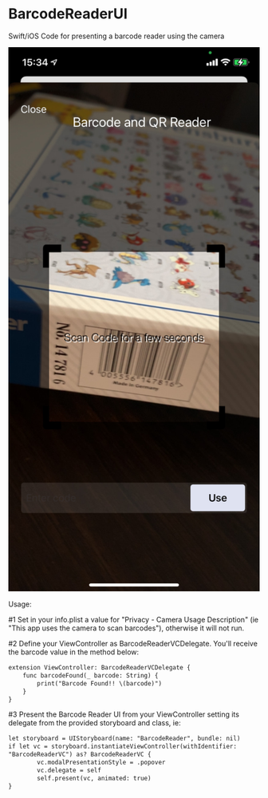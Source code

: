 # BarcodeReaderUI
Swift/iOS Code for presenting a barcode reader using the camera

<img width="964" alt="BarcodeReader UI as popover" src="https://github.com/fortesdev/BarcodeReaderUI/blob/main/barcodeReaderScreen.jpeg">

Usage:

#1 
Set in your info.plist a value for "Privacy - Camera Usage Description" (ie "This app uses the camera to scan barcodes"), otherwise it will not run.

#2 
Define your ViewController as BarcodeReaderVCDelegate. You'll receive the barcode value in the method below:

    extension ViewController: BarcodeReaderVCDelegate {
        func barcodeFound(_ barcode: String) {
            print("Barcode Found!! \(barcode)")
        }    
    }

#3 
Present the Barcode Reader UI from your ViewController setting its delegate from the provided storyboard and class, ie:

    let storyboard = UIStoryboard(name: "BarcodeReader", bundle: nil)
    if let vc = storyboard.instantiateViewController(withIdentifier: "BarcodeReaderVC") as? BarcodeReaderVC {
            vc.modalPresentationStyle = .popover
            vc.delegate = self
            self.present(vc, animated: true)
    }
